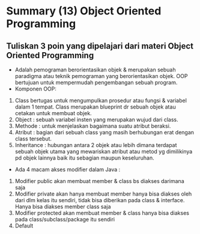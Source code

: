 # Summary (13) Object Oriented Programming
## Tuliskan 3 poin yang dipelajari dari materi Object Oriented Programming

- Adalah pemograman berorientasikan objek & merupakan sebuah paradigma atau teknik pemograman yang berorientasikan objek. OOP bertujuan untuk mempermudah pengembangan sebuah program. 
- Komponen OOP:
1.	Class bertugas untuk mengumpulkan prosedur atau fungsi & variabel dalam 1 tempat. Class merupakan blueprint dr sebuah objek atau cetakan untuk membuat objek. 
2.	Object : sebuah variabel insten yang merupakan  wujud dari class. 
3.	Methode : untuk menjelaskan bagaimana suatu atribut beraksi. 
4.	Atribut : bagian dari sebuah class yang masih berhubungan erat dengan class tersebut.
5.	Inheritance : hubungan antara 2 objek atau lebih dimana terdapat sebuah objek utama yang mewariskan atribut atau metod yg dimilikinya pd objek lainnya baik itu sebagian maupun keseluruhan. 
- Ada 4 macam akses modifier dalam Java : 
1.	Modifier public akan membuat member & class bs diakses darimana saja
2.	Modifier private akan hanya membuat member hanya bisa diakses oleh dari dlm kelas itu sendiri, tidak bisa diberikan pada class & interface. Hanya bisa diakses member class saja
3.	Modifier protected akan membuat member & class hanya bisa diakses pada class/subclass/package itu sendiri
4.	Default
